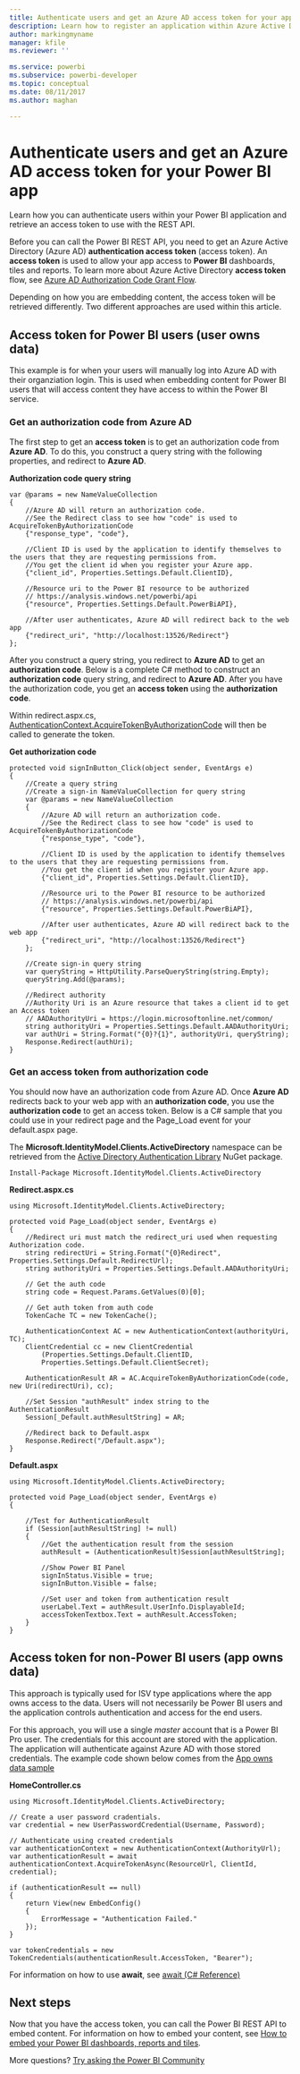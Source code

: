```yaml
---
title: Authenticate users and get an Azure AD access token for your application
description: Learn how to register an application within Azure Active Directory for use with embedding Power BI content.
author: markingmyname
manager: kfile
ms.reviewer: ''

ms.service: powerbi
ms.subservice: powerbi-developer
ms.topic: conceptual
ms.date: 08/11/2017
ms.author: maghan

---
```

# Authenticate users and get an Azure AD access token for your Power BI app
Learn how you can authenticate users within your Power BI application and retrieve an access token to use with the REST API.

Before you can call the Power BI REST API, you need to get an Azure Active Directory (Azure AD) **authentication access token** (access token). An **access token** is used to allow your app access to **Power BI** dashboards, tiles and reports. To learn more about Azure Active Directory **access token** flow, see [Azure AD Authorization Code Grant Flow](https://msdn.microsoft.com/library/azure/dn645542.aspx).

Depending on how you are embedding content, the access token will be retrieved differently. Two different approaches are used within this article.

## Access token for Power BI users (user owns data)
This example is for when your users will manually log into Azure AD with their organziation login. This is used when embedding content for Power BI users that will access content they have access to within the Power BI service.

### Get an authorization code from Azure AD
The first step to get an **access token** is to get an authorization code from **Azure AD**. To do this, you construct a query string with the following properties, and redirect to **Azure AD**.

**Authorization code query string**

```
var @params = new NameValueCollection
{
    //Azure AD will return an authorization code. 
    //See the Redirect class to see how "code" is used to AcquireTokenByAuthorizationCode
    {"response_type", "code"},

    //Client ID is used by the application to identify themselves to the users that they are requesting permissions from. 
    //You get the client id when you register your Azure app.
    {"client_id", Properties.Settings.Default.ClientID},

    //Resource uri to the Power BI resource to be authorized
    // https://analysis.windows.net/powerbi/api
    {"resource", Properties.Settings.Default.PowerBiAPI},

    //After user authenticates, Azure AD will redirect back to the web app
    {"redirect_uri", "http://localhost:13526/Redirect"}
};
```

After you construct a query string, you redirect to **Azure AD** to get an **authorization code**.  Below is a complete C# method to construct an **authorization code** query string, and redirect to **Azure AD**. After you have the authorization code, you get an **access token** using the **authorization code**.

Within redirect.aspx.cs, [AuthenticationContext.AcquireTokenByAuthorizationCode](https://msdn.microsoft.com/library/azure/dn479531.aspx) will then be called to generate the token.

**Get authorization code**

```
protected void signInButton_Click(object sender, EventArgs e)
{
    //Create a query string
    //Create a sign-in NameValueCollection for query string
    var @params = new NameValueCollection
    {
        //Azure AD will return an authorization code. 
        //See the Redirect class to see how "code" is used to AcquireTokenByAuthorizationCode
        {"response_type", "code"},

        //Client ID is used by the application to identify themselves to the users that they are requesting permissions from. 
        //You get the client id when you register your Azure app.
        {"client_id", Properties.Settings.Default.ClientID},

        //Resource uri to the Power BI resource to be authorized
        // https://analysis.windows.net/powerbi/api
        {"resource", Properties.Settings.Default.PowerBiAPI},

        //After user authenticates, Azure AD will redirect back to the web app
        {"redirect_uri", "http://localhost:13526/Redirect"}
    };

    //Create sign-in query string
    var queryString = HttpUtility.ParseQueryString(string.Empty);
    queryString.Add(@params);

    //Redirect authority
    //Authority Uri is an Azure resource that takes a client id to get an Access token
    // AADAuthorityUri = https://login.microsoftonline.net/common/
    string authorityUri = Properties.Settings.Default.AADAuthorityUri;
    var authUri = String.Format("{0}?{1}", authorityUri, queryString);
    Response.Redirect(authUri);
}
```

### Get an access token from authorization code
You should now have an authorization code from Azure AD. Once **Azure AD** redirects back to your web app with an **authorization code**, you use the **authorization code** to get an access token. Below is a C# sample that you could use in your redirect page and the Page_Load event for your default.aspx page.

The **Microsoft.IdentityModel.Clients.ActiveDirectory** namespace can be retrieved from the [Active Directory Authentication Library](https://www.nuget.org/packages/Microsoft.IdentityModel.Clients.ActiveDirectory/) NuGet package.

```
Install-Package Microsoft.IdentityModel.Clients.ActiveDirectory
```

**Redirect.aspx.cs**

```
using Microsoft.IdentityModel.Clients.ActiveDirectory;

protected void Page_Load(object sender, EventArgs e)
{
    //Redirect uri must match the redirect_uri used when requesting Authorization code.
    string redirectUri = String.Format("{0}Redirect", Properties.Settings.Default.RedirectUrl);
    string authorityUri = Properties.Settings.Default.AADAuthorityUri;

    // Get the auth code
    string code = Request.Params.GetValues(0)[0];

    // Get auth token from auth code
    TokenCache TC = new TokenCache();

    AuthenticationContext AC = new AuthenticationContext(authorityUri, TC);
    ClientCredential cc = new ClientCredential
        (Properties.Settings.Default.ClientID,
        Properties.Settings.Default.ClientSecret);

    AuthenticationResult AR = AC.AcquireTokenByAuthorizationCode(code, new Uri(redirectUri), cc);

    //Set Session "authResult" index string to the AuthenticationResult
    Session[_Default.authResultString] = AR;

    //Redirect back to Default.aspx
    Response.Redirect("/Default.aspx");
}
```

**Default.aspx**

```
using Microsoft.IdentityModel.Clients.ActiveDirectory;

protected void Page_Load(object sender, EventArgs e)
{

    //Test for AuthenticationResult
    if (Session[authResultString] != null)
    {
        //Get the authentication result from the session
        authResult = (AuthenticationResult)Session[authResultString];

        //Show Power BI Panel
        signInStatus.Visible = true;
        signInButton.Visible = false;

        //Set user and token from authentication result
        userLabel.Text = authResult.UserInfo.DisplayableId;
        accessTokenTextbox.Text = authResult.AccessToken;
    }
}
```

## Access token for non-Power BI users (app owns data)
This approach is typically used for ISV type applications where the app owns access to the data. Users will not necessarily be Power BI users and the application controls authentication and access for the end users.

For this approach, you will use a single *master* account that is a Power BI Pro user. The credentials for this account are stored with the application. The application will authenticate against Azure AD with those stored credentials. The example code shown below comes from the [App owns data sample](https://github.com/guyinacube/PowerBI-Developer-Samples/tree/master/App%20Owns%20Data)

**HomeController.cs**

```
using Microsoft.IdentityModel.Clients.ActiveDirectory;

// Create a user password cradentials.
var credential = new UserPasswordCredential(Username, Password);

// Authenticate using created credentials
var authenticationContext = new AuthenticationContext(AuthorityUrl);
var authenticationResult = await authenticationContext.AcquireTokenAsync(ResourceUrl, ClientId, credential);

if (authenticationResult == null)
{
    return View(new EmbedConfig()
    {
        ErrorMessage = "Authentication Failed."
    });
}

var tokenCredentials = new TokenCredentials(authenticationResult.AccessToken, "Bearer");
```

For information on how to use **await**, see [await (C# Reference)](https://docs.microsoft.com/dotnet/csharp/language-reference/keywords/await)

## Next steps
Now that you have the access token, you can call the Power BI REST API to embed content. For information on how to embed your content, see [How to embed your Power BI dashboards, reports and tiles](embed-sample-for-customers.md#embed-your-content-within-your-application).

More questions? [Try asking the Power BI Community](http://community.powerbi.com/)